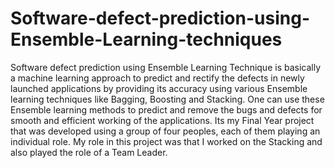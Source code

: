 # Software-defect-prediction-using-Ensemble-Learning-techniques

Software defect prediction using Ensemble Learning Technique is basically a machine learning approach to predict and rectify the defects in newly launched applications by providing its accuracy using various Ensemble learning techniques like Bagging, Boosting and Stacking.
One can use these Ensemble learning methods to predict and remove the bugs and defects for smooth and efficient working of the applications.
Its my Final Year project that was developed using a group of four peoples, each of them playing an individual role.
My role in this project was that I worked on the Stacking and also played the role of a Team Leader.
